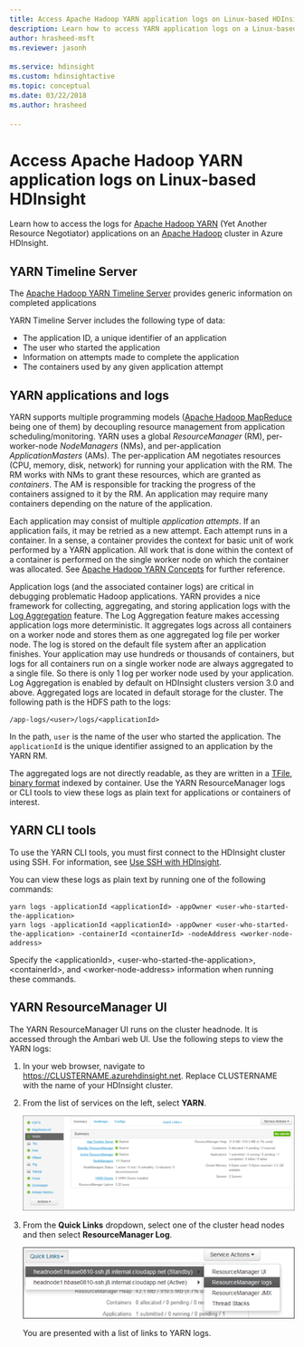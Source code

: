 ```yaml
---
title: Access Apache Hadoop YARN application logs on Linux-based HDInsight - Azure 
description: Learn how to access YARN application logs on a Linux-based HDInsight (Apache Hadoop) cluster using both the command-line and a web browser.
author: hrasheed-msft
ms.reviewer: jasonh

ms.service: hdinsight
ms.custom: hdinsightactive
ms.topic: conceptual
ms.date: 03/22/2018
ms.author: hrasheed

---
```

# Access Apache Hadoop YARN application logs on Linux-based HDInsight

Learn how to access the logs for [Apache Hadoop YARN](https://hadoop.apache.org/docs/current/hadoop-yarn/hadoop-yarn-site/YARN.html) (Yet Another Resource Negotiator) applications on an [Apache Hadoop](https://hadoop.apache.org/) cluster in Azure HDInsight.

## <a name="YARNTimelineServer"></a>YARN Timeline Server

The [Apache Hadoop YARN Timeline Server](https://hadoop.apache.org/docs/r2.7.3/hadoop-yarn/hadoop-yarn-site/TimelineServer.html) provides generic information on completed applications

YARN Timeline Server includes the following type of data:

* The application ID, a unique identifier of an application
* The user who started the application
* Information on attempts made to complete the application
* The containers used by any given application attempt

## <a name="YARNAppsAndLogs"></a>YARN applications and logs

YARN supports multiple programming models ([Apache Hadoop MapReduce](https://hadoop.apache.org/docs/r1.2.1/mapred_tutorial.html)  being one of them) by decoupling resource management from application scheduling/monitoring. YARN uses a global *ResourceManager* (RM), per-worker-node *NodeManagers* (NMs), and per-application *ApplicationMasters* (AMs). The per-application AM negotiates resources (CPU, memory, disk, network) for running your application with the RM. The RM works with NMs to grant these resources, which are granted as *containers*. The AM is responsible for tracking the progress of the containers assigned to it by the RM. An application may require many containers depending on the nature of the application.

Each application may consist of multiple *application attempts*. If an application fails, it may be retried as a new attempt. Each attempt runs in a container. In a sense, a container provides the context for basic unit of work performed by a YARN application. All work that is done within the context of a container is performed on the single worker node on which the container was allocated. See [Apache Hadoop YARN Concepts](https://hadoop.apache.org/docs/r2.7.4/hadoop-yarn/hadoop-yarn-site/WritingYarnApplications.html) for further reference.

Application logs (and the associated container logs) are critical in debugging problematic Hadoop applications. YARN provides a nice framework for collecting, aggregating, and storing application logs with the [Log Aggregation](https://hortonworks.com/blog/simplifying-user-logs-management-and-access-in-yarn/) feature. The Log Aggregation feature makes accessing application logs more deterministic. It aggregates logs across all containers on a worker node and stores them as one aggregated log file per worker node. The log is stored on the default file system after an application finishes. Your application may use hundreds or thousands of containers, but logs for all containers run on a single worker node are always aggregated to a single file. So there is only 1 log per worker node used by your application. Log Aggregation is enabled by default on HDInsight clusters version 3.0 and above. Aggregated logs are located in default storage for the cluster. The following path is the HDFS path to the logs:

    /app-logs/<user>/logs/<applicationId>

In the path, `user` is the name of the user who started the application. The `applicationId` is the unique identifier assigned to an application by the YARN RM.

The aggregated logs are not directly readable, as they are written in a [TFile][T-file], [binary format][binary-format] indexed by container. Use the YARN ResourceManager logs or CLI tools to view these logs as plain text for applications or containers of interest.

## YARN CLI tools

To use the YARN CLI tools, you must first connect to the HDInsight cluster using SSH. For information, see [Use SSH with HDInsight](hdinsight-hadoop-linux-use-ssh-unix.md).

You can view these logs as plain text by running one of the following commands:

    yarn logs -applicationId <applicationId> -appOwner <user-who-started-the-application>
    yarn logs -applicationId <applicationId> -appOwner <user-who-started-the-application> -containerId <containerId> -nodeAddress <worker-node-address>

Specify the &lt;applicationId>, &lt;user-who-started-the-application>, &lt;containerId>, and &lt;worker-node-address> information when running these commands.

## YARN ResourceManager UI

The YARN ResourceManager UI runs on the cluster headnode. It is accessed through the Ambari web UI. Use the following steps to view the YARN logs:

1. In your web browser, navigate to https://CLUSTERNAME.azurehdinsight.net. Replace CLUSTERNAME with the name of your HDInsight cluster.
2. From the list of services on the left, select **YARN**.

    ![Yarn service selected](./media/hdinsight-hadoop-access-yarn-app-logs-linux/yarn-service-selected.png)

3. From the **Quick Links** dropdown, select one of the cluster head nodes and then select **ResourceManager Log**.

    ![Yarn quick links](./media/hdinsight-hadoop-access-yarn-app-logs-linux/hdi-yarn-quick-links.png)

    You are presented with a list of links to YARN logs.

[YARN-timeline-server]:https://hadoop.apache.org/docs/r2.4.0/hadoop-yarn/hadoop-yarn-site/TimelineServer.html
[T-file]:https://issues.apache.org/jira/secure/attachment/12396286/TFile%20Specification%2020081217.pdf
[binary-format]:https://issues.apache.org/jira/browse/HADOOP-3315
